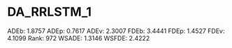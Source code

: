 # DA_RRLSTM_1

ADEb: 1.8757
ADEp: 0.7617
ADEv: 2.3007
FDEb: 3.4441
FDEp: 1.4527
FDEv: 4.1099
Rank: 972
WSADE: 1.3146
WSFDE: 2.4222
